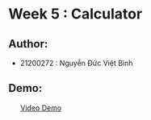 # Week 5 : Calculator
## Author: 
- 21200272 : Nguyễn Đức Việt Bình

## Demo: 
  <ol>
    <a href="https://github.com/VietBinhNe/Android/blob/main/Week5_Calculator/demo.mp4">Video Demo</a>
  </ol>
